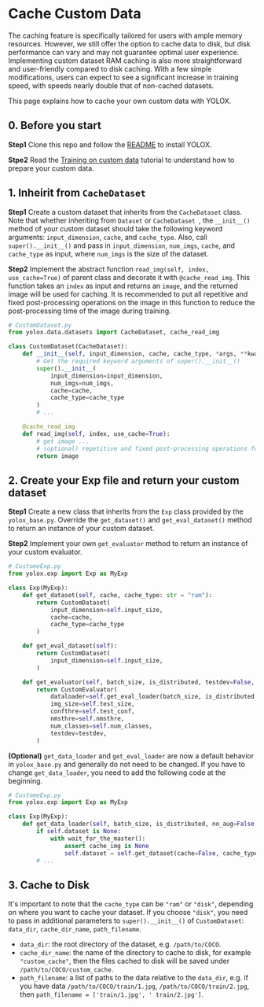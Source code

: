 # Cache Custom Data

The caching feature is specifically tailored for users with ample memory resources. However, we still offer the option to cache data to disk, but disk performance can vary and may not guarantee optimal user experience. Implementing custom dataset RAM caching is also more straightforward and user-friendly compared to disk caching. With a few simple modifications, users can expect to see a significant increase in training speed, with speeds nearly double that of non-cached datasets.

This page explains how to cache your own custom data with YOLOX.

## 0. Before you start

**Step1** Clone this repo and follow the [README](../README.md) to install YOLOX.

**Stpe2** Read the [Training on custom data](./train_custom_data.md) tutorial to understand how to prepare your custom data.

## 1. Inheirit from `CacheDataset`


**Step1** Create a custom dataset that inherits from the `CacheDataset` class. Note that whether inheriting from `Dataset` or `CacheDataset `, the `__init__()` method of your custom dataset should take the following keyword arguments: `input_dimension`, `cache`, and `cache_type`. Also, call `super().__init__()` and pass in `input_dimension`, `num_imgs`, `cache`, and `cache_type` as input, where `num_imgs` is the size of the dataset.

**Step2** Implement the abstract function `read_img(self, index, use_cache=True)` of parent class and decorate it with `@cache_read_img`.  This function takes an `index` as input and returns an `image`, and the returned image will be used for caching. It is recommended to put all repetitive and fixed post-processing operations on the image in this function to reduce the post-processing time of the image during training.

```python
# CustomDataset.py
from yolox.data.datasets import CacheDataset, cache_read_img

class CustomDataset(CacheDataset):
    def __init__(self, input_dimension, cache, cache_type, *args, **kwargs):
        # Get the required keyword arguments of super().__init__()
        super().__init__(
            input_dimension=input_dimension,
            num_imgs=num_imgs,
            cache=cache,
            cache_type=cache_type
        )
        # ...

    @cache_read_img
    def read_img(self, index, use_cache=True):
        # get image ...
        # (optional) repetitive and fixed post-processing operations for image
        return image
```

## 2. Create your Exp file and return your custom dataset

**Step1** Create a new class that inherits from the `Exp` class provided by the `yolox_base.py`. Override the `get_dataset()` and `get_eval_dataset()` method to return an instance of your custom dataset.

**Step2** Implement your own `get_evaluator` method to return an instance of your custom evaluator.

```python
# CustomeExp.py
from yolox.exp import Exp as MyExp

class Exp(MyExp):
    def get_dataset(self, cache, cache_type: str = "ram"):
        return CustomDataset(
            input_dimension=self.input_size,
            cache=cache,
            cache_type=cache_type
        )

    def get_eval_dataset(self):
        return CustomDataset(
            input_dimension=self.input_size,
        )

    def get_evaluator(self, batch_size, is_distributed, testdev=False, legacy=False):
        return CustomEvaluator(
            dataloader=self.get_eval_loader(batch_size, is_distributed, testdev=testdev, legacy=legacy),
            img_size=self.test_size,
            confthre=self.test_conf,
            nmsthre=self.nmsthre,
            num_classes=self.num_classes,
            testdev=testdev,
        )
```

**(Optional)** `get_data_loader` and `get_eval_loader` are now a default behavior in `yolox_base.py` and generally do not need to be changed. If you have to change `get_data_loader`, you need to add the following code at the beginning.

```python
# CustomeExp.py
from yolox.exp import Exp as MyExp

class Exp(MyExp):
    def get_data_loader(self, batch_size, is_distributed, no_aug=False, cache_img: str = None):
        if self.dataset is None:
            with wait_for_the_master():
                assert cache_img is None
                self.dataset = self.get_dataset(cache=False, cache_type=cache_img)
        # ...

```

## 3. Cache to Disk
It's important to note that the `cache_type` can be `"ram"` or `"disk"`, depending on where you want to cache your dataset. If you choose `"disk"`, you need to pass in additional parameters to `super().__init__()` of `CustomDataset`: `data_dir`, `cache_dir_name`, `path_filename`.

- `data_dir`: the root directory of the dataset, e.g. `/path/to/COCO`.
- `cache_dir_name`: the name of the directory to cache to disk, for example `"custom_cache"`, then the files cached to disk will be saved under `/path/to/COCO/custom_cache`.
- `path_filename`: a list of paths to the data relative to the `data_dir`, e.g. if you have data `/path/to/COCO/train/1.jpg`, `/path/to/COCO/train/2.jpg`, then `path_filename = ['train/1.jpg', ' train/2.jpg']`.
